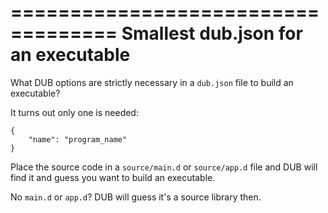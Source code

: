 ===================================
Smallest dub.json for an executable
===================================

What DUB options are strictly necessary in a `dub.json` file to build an executable?


It turns out only one is needed:

    {
        "name": "program_name"
    }

Place the source code in a `source/main.d` or `source/app.d` file and DUB will find it and guess
you want to build an executable.

No `main.d` or `app.d`? DUB will guess it's a source library then.
